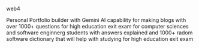 web4

Personal Portfolio builder with Gemini AI capability for making blogs with over 1000+ questions
for high education exit exam for computer sciences and software enginnerg students with answers
explained and 1000+ radom software dictionary that will help with studying for high education exit exam
